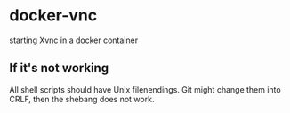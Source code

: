 # docker-vnc
starting Xvnc in a docker container

## If it's not working

All shell scripts should have Unix filenendings. Git might change them into CRLF, then the shebang does not work.
